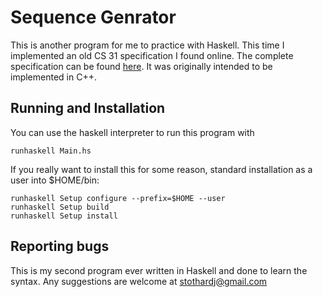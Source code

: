# Sequence Genrator

This is another program for me to practice with Haskell. This time I implemented an old CS 31 specification I found online. The complete specification can be found [here](http://www.cs.ucla.edu/classes/winter05/cs31/hw/p3/spec.html). It was originally intended to be implemented in C++.

## Running and Installation

You can use the haskell interpreter to run this program with

    runhaskell Main.hs

If you really want to install this for some reason, standard installation as a user into $HOME/bin:

    runhaskell Setup configure --prefix=$HOME --user
    runhaskell Setup build
    runhaskell Setup install


## Reporting bugs

This is my second program ever written in Haskell and done to learn the syntax. Any suggestions are welcome at stothardj@gmail.com